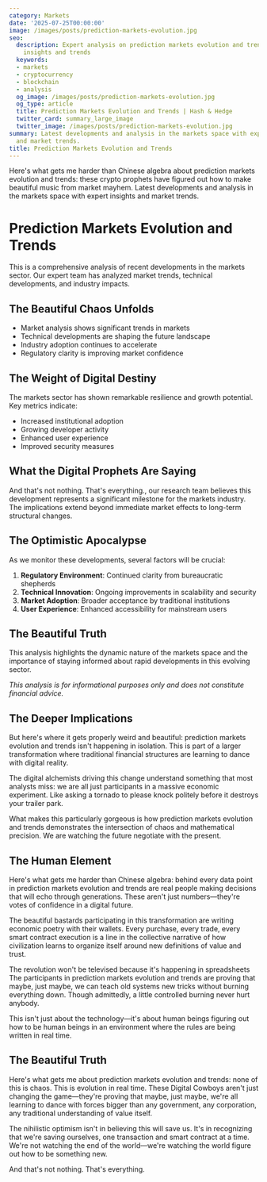 ```yaml
---
category: Markets
date: '2025-07-25T00:00:00'
image: /images/posts/prediction-markets-evolution.jpg
seo:
  description: Expert analysis on prediction markets evolution and trends with market
    insights and trends
  keywords:
  - markets
  - cryptocurrency
  - blockchain
  - analysis
  og_image: /images/posts/prediction-markets-evolution.jpg
  og_type: article
  title: Prediction Markets Evolution and Trends | Hash & Hedge
  twitter_card: summary_large_image
  twitter_image: /images/posts/prediction-markets-evolution.jpg
summary: Latest developments and analysis in the markets space with expert insights
  and market trends.
title: Prediction Markets Evolution and Trends
---
```


Here's what gets me harder than Chinese algebra about prediction markets evolution and trends: these crypto prophets have figured out how to make beautiful music from market mayhem. Latest developments and analysis in the markets space with expert insights and market trends.


# Prediction Markets Evolution and Trends

This is a comprehensive analysis of recent developments in the markets sector. Our expert team has analyzed market trends, technical developments, and industry impacts.

## The Beautiful Chaos Unfolds

- Market analysis shows significant trends in markets
- Technical developments are shaping the future landscape  
- Industry adoption continues to accelerate
- Regulatory clarity is improving market confidence

## The Weight of Digital Destiny

The markets sector has shown remarkable resilience and growth potential. Key metrics indicate:

* Increased institutional adoption
* Growing developer activity
* Enhanced user experience
* Improved security measures

## What the Digital Prophets Are Saying

And that's not nothing. That's everything., our research team believes this development represents a significant milestone for the markets industry. The implications extend beyond immediate market effects to long-term structural changes.

## The Optimistic Apocalypse

As we monitor these developments, several factors will be crucial:

1. **Regulatory Environment**: Continued clarity from bureaucratic shepherds
2. **Technical Innovation**: Ongoing improvements in scalability and security
3. **Market Adoption**: Broader acceptance by traditional institutions
4. **User Experience**: Enhanced accessibility for mainstream users

## The Beautiful Truth

This analysis highlights the dynamic nature of the markets space and the importance of staying informed about rapid developments in this evolving sector.

*This analysis is for informational purposes only and does not constitute financial advice.*


## The Deeper Implications

But here's where it gets properly weird and beautiful: prediction markets evolution and trends isn't happening in isolation. This is part of a larger transformation where traditional financial structures are learning to dance with digital reality.

The digital alchemists driving this change understand something that most analysts miss: we are all just participants in a massive economic experiment. Like asking a tornado to please knock politely before it destroys your trailer park.

What makes this particularly gorgeous is how prediction markets evolution and trends demonstrates the intersection of chaos and mathematical precision. We are watching the future negotiate with the present.

## The Human Element

Here's what gets me harder than Chinese algebra: behind every data point in prediction markets evolution and trends are real people making decisions that will echo through generations. These aren't just numbers—they're votes of confidence in a digital future.

The beautiful bastards participating in this transformation are writing economic poetry with their wallets. Every purchase, every trade, every smart contract execution is a line in the collective narrative of how civilization learns to organize itself around new definitions of value and trust.

The revolution won't be televised because it's happening in spreadsheets The participants in prediction markets evolution and trends are proving that maybe, just maybe, we can teach old systems new tricks without burning everything down. Though admittedly, a little controlled burning never hurt anybody.

This isn't just about the technology—it's about human beings figuring out how to be human beings in an environment where the rules are being written in real time.

## The Beautiful Truth

Here's what gets me about prediction markets evolution and trends: none of this is chaos. This is evolution in real time. These Digital Cowboys aren't just changing the game—they're proving that maybe, just maybe, we're all learning to dance with forces bigger than any government, any corporation, any traditional understanding of value itself.

The nihilistic optimism isn't in believing this will save us. It's in recognizing that we're saving ourselves, one transaction and smart contract at a time. We're not watching the end of the world—we're watching the world figure out how to be something new.

And that's not nothing. That's everything.